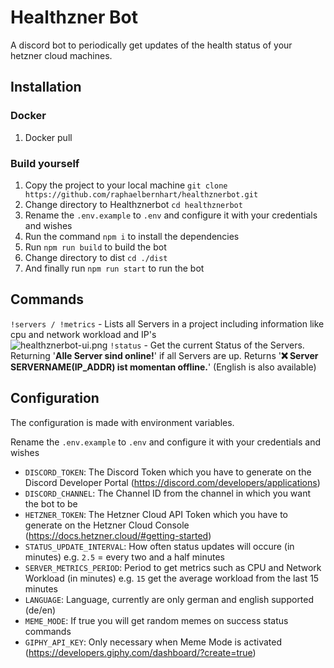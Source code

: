 # Healthzner Bot

A discord bot to periodically get updates of the health status of your hetzner cloud machines.

## Installation

### Docker

1. Docker pull

### Build yourself

1. Copy the project to your local machine `git clone https://github.com/raphaelbernhart/healthznerbot.git`
2. Change directory to Healthznerbot `cd healthznerbot`
3. Rename the `.env.example` to `.env` and configure it with your credentials and wishes
4. Run the command `npm i` to install the dependencies
5. Run `npm run build` to build the bot
6. Change directory to dist `cd ./dist`
7. And finally run `npm run start` to run the bot

## Commands

`!servers / !metrics` - Lists all Servers in a project including information like cpu and network workload and IP's</br>
![healthznerbot-ui.png](https://assets.raphaelbernhart.at/images/healthznerbot/healthznerbot-ui.png)
`!status` - Get the current Status of the Servers. Returning '**Alle Server sind online!**' if all Servers are up. Returns '**:x: Server SERVERNAME(IP_ADDR) ist momentan offline.**' (English is also available)

## Configuration

The configuration is made with environment variables.

Rename the `.env.example` to `.env` and configure it with your credentials and wishes

-   `DISCORD_TOKEN`: The Discord Token which you have to generate on the Discord Developer Portal (https://discord.com/developers/applications)
-   `DISCORD_CHANNEL`: The Channel ID from the channel in which you want the bot to be
-   `HETZNER_TOKEN`: The Hetzner Cloud API Token which you have to generate on the Hetzner Cloud Console (https://docs.hetzner.cloud/#getting-started)
-   `STATUS_UPDATE_INTERVAL`: How often status updates will occure (in minutes) e.g. `2.5` = every two and a half minutes
-   `SERVER_METRICS_PERIOD`: Period to get metrics such as CPU and Network Workload (in minutes) e.g. `15` get the average workload from the last 15 minutes
-   `LANGUAGE`: Language, currently are only german and english supported (de/en)
-   `MEME_MODE`: If true you will get random memes on success status commands
-   `GIPHY_API_KEY`: Only necessary when Meme Mode is activated (https://developers.giphy.com/dashboard/?create=true)
